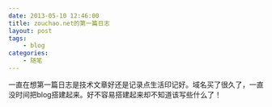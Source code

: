 ```yaml
---
date: 2013-05-10 12:46:00
title: zouchao.net的第一篇日志
layout: post
tags:
    - blog
categories:
    - 随笔
---
```

一直在想第一篇日志是技术文章好还是记录点生活印记好。域名买了很久了，一直没时间把blog搭建起来。好不容易搭建起来却不知道该写些什么了！
